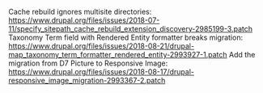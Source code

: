 Cache rebuild ignores multisite directories: https://www.drupal.org/files/issues/2018-07-11/specify_sitepath_cache_rebuild_extension_discovery-2985199-3.patch
Taxonomy Term field with Rendered Entity formatter breaks migration: https://www.drupal.org/files/issues/2018-08-21/drupal-map_taxonomy_term_formatter_rendered_entity-2993927-1.patch
Add the migration from D7 Picture to Responsive Image: https://www.drupal.org/files/issues/2018-08-17/drupal-responsive_image_migration-2993367-2.patch
